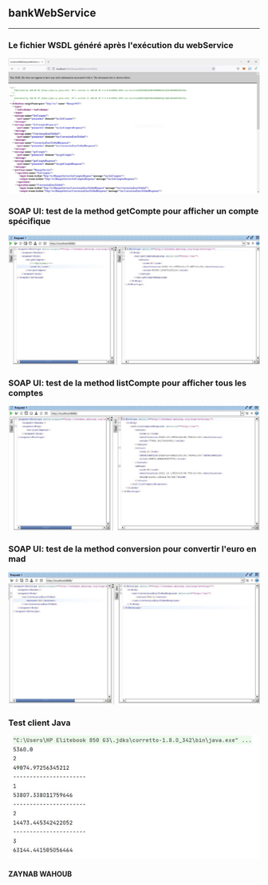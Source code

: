 <h2>bankWebService</h2>
<hr>
<h3>Le fichier WSDL généré après l'exécution du webService</h3>
<img src="screens/WSDL XML.JPG">

<h3>SOAP UI: test de la method getCompte pour afficher un compte spécifique</h3>
<img src="screens/compte.JPG">

<h3>SOAP UI: test de la method listCompte pour afficher tous les comptes</h3>
<img src="screens/comptes.JPG">


<h3>SOAP UI: test de la method conversion pour convertir l'euro en mad</h3>
<img src="screens/conversion.JPG">

<h3>Test client Java</h3>
<img src="screens/clientJava.JPG">

<h4>ZAYNAB WAHOUB</h4>
